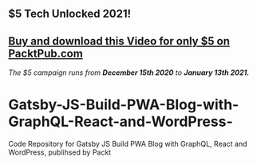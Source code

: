 ## $5 Tech Unlocked 2021!
[Buy and download this Video for only $5 on PacktPub.com](https://www.packtpub.com/product/gatsby-js-build-pwa-blog-with-graphql-react-and-wordpress-video/9781839217593)
-----
*The $5 campaign         runs from __December 15th 2020__ to __January 13th 2021.__*

# Gatsby-JS-Build-PWA-Blog-with-GraphQL-React-and-WordPress-
Code Repository for Gatsby JS Build PWA Blog with GraphQL, React and WordPress, publihsed by Packt

